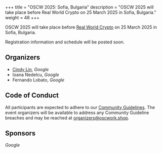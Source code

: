 +++
title = "OSCW 2025: Sofia, Bulgaria"
description = "OSCW 2025 will take place before Real World Crypto on 25 March 2025 in Sofia, Bulgaria."
weight = 48
+++

OSCW 2025 will take place before [Real World Crypto](https://rwc.iacr.org/2025/) on 25 March 2025 in Sofia, Bulgaria.

Registration information and schedule will be posted soon.

## Organizers

- [Cindy Lin](https://cindylindeed.github.io/), *Google*
- Ioana Nedelcu, *Google*
- Fernando Lobato, *Google*

## Code of Conduct

All participants are expected to adhere to our [Community Guidelines](https://developers.google.com/community-guidelines). The event organizers will be available to address any Community Guideline breaches and may be reached at [organizers@oscwork.shop](mailto:organizers@oscwork.shop).

## Sponsors

*Google*
